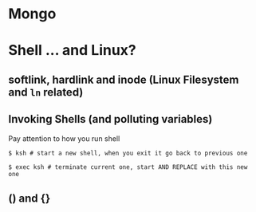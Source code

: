 # Mongo

# Shell ... and Linux?
## softlink, hardlink and inode (Linux Filesystem and `ln` related)

## Invoking Shells (and polluting variables)
Pay attention to how you run shell

`$ ksh # start a new shell, when you exit it go back to previous one`

`$ exec ksh # terminate current one, start AND REPLACE with this new one`

## () and {}
